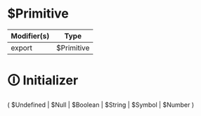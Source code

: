 # $Primitive

| Modifier(s)                            | Type                     |
|----------------------------------------|--------------------------|
| export | $Primitive |

# &#128712; Initializer

(
$Undefined |
$Null |
$Boolean |
$String |
$Symbol |
$Number
)